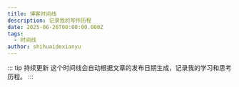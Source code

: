 ```yaml
---
title: 博客时间线
description: 记录我的写作历程
date: 2025-06-26T00:00:00.000Z
tags:
  - 时间线
author: shihuaidexianyu
---
```


<BlogStats />

<TimelineView />

::: tip 持续更新
这个时间线会自动根据文章的发布日期生成，记录我的学习和思考历程。
:::

